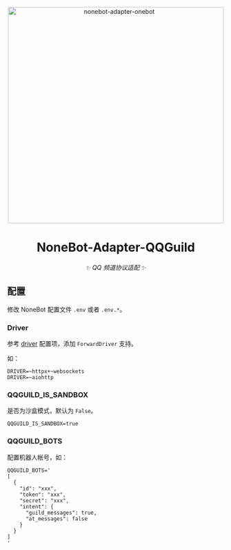 <p align="center">
  <a href="https://v2.nonebot.dev/"><img src="https://raw.githubusercontent.com/nonebot/adapter-qqguild/master/website/static/img/logo.png" width="500" alt="nonebot-adapter-onebot"></a>
</p>

<div align="center">

# NoneBot-Adapter-QQGuild

_✨ QQ 频道协议适配 ✨_

</div>

## 配置

修改 NoneBot 配置文件 `.env` 或者 `.env.*`。

### Driver

参考 [driver](https://v2.nonebot.dev/docs/tutorial/configuration#driver) 配置项，添加 `ForwardDriver` 支持。

如：

```dotenv
DRIVER=~httpx+~websockets
DRIVER=~aiohttp
```

### QQGUILD_IS_SANDBOX

是否为沙盒模式，默认为 `False`。

```dotenv
QQGUILD_IS_SANDBOX=true
```

### QQGUILD_BOTS

配置机器人帐号，如：

```dotenv
QQGUILD_BOTS='
[
  {
    "id": "xxx",
    "token": "xxx",
    "secret": "xxx",
    "intent": {
      "guild_messages": true,
      "at_messages": false
    }
  }
]
'
```
